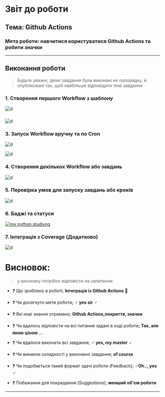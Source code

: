 # Звіт до роботи

## Тема: Github Actions

### Мета роботи: навчитися користуватися Github Actions та робити значки

---

## Виконання роботи

> Будьте уважні, деякі завдання були виконані не попорядку, й опубліковані так, щоб найбільше відповідати темі завдання

### 1. Створення першого Workflow з шаблону

![d](https://github.com/zayats1/ItCollegeDB/raw/master/lab6/screenshots/%D0%97%D0%BD%D1%96%D0%BC%D0%BE%D0%BA%20%D0%B5%D0%BA%D1%80%D0%B0%D0%BD%D0%B0%20%D0%B7%202022-10-29%2017-58-15.png)

### 

![d](https://github.com/zayats1/ItCollegeDB/raw/master/lab6/screenshots/%D0%97%D0%BD%D1%96%D0%BC%D0%BE%D0%BA%20%D0%B5%D0%BA%D1%80%D0%B0%D0%BD%D0%B0%20%D0%B7%202022-10-29%2021-44-25.png)

### 3. Запуск Workflow вручну та по Cron

![d](https://github.com/zayats1/ItCollegeDB/raw/master/lab6/screenshots/Screenshot_20221031_220600.png)

![d](https://github.com/zayats1/ItCollegeDB/raw/master/lab6/screenshots/%D0%97%D0%BD%D1%96%D0%BC%D0%BE%D0%BA%20%D0%B5%D0%BA%D1%80%D0%B0%D0%BD%D0%B0%20%D0%B7%202022-10-29%2022-13-31.png)

### 4. Створення декількох Workflow або завдань

![d](https://github.com/zayats1/ItCollegeDB/raw/master/lab6/screenshots/Screenshot_20221031_221148.png)

### 5. Перевірка умов для запуску завдань або кроків

![d](https://github.com/zayats1/ItCollegeDB/raw/master/lab6/screenshots/Screenshot_20221031_222635.png)

### 6. Баджі та статуси

[![my python studiyng](https://github.com/zayats1/ItCollegeDB/actions/workflows/python-app.yml/badge.svg)](https://github.com/zayats1/ItCollegeDB/actions/workflows/python-app.yml)

### 7. Інтеграція з Coverage (Додатково)

![d](https://github.com/zayats1/ItCollegeDB/raw/master/lab6/screenshots/%D0%97%D0%BD%D1%96%D0%BC%D0%BE%D0%BA%20%D0%B5%D0%BA%D1%80%D0%B0%D0%BD%D0%B0%20%D0%B7%202022-10-29%2022-25-45.png)

# Висновок:

> у висновку потрібно відповісти на запитання:

- :question: Що зроблено в роботі; **Інтеграція із Github Actions** :cactus:

- :question: Чи досягнуто мети роботи; :male_sign: **yes sir** :male_sign:

- :question: Які нові знання отримано; **Github Actions,покриття, значки** 

- :question: Чи вдалось відповісти на всі питання задані в ході роботи; **Так, але якою ціною ...**

- :question: Чи вдалося виконати всі завдання; :male_sign: **yes, my master :male_sign:**

- :question: Чи виникли складності у виконанні завдання; **of course**

- :question: Чи подобається такий формат здачі роботи (Feedback); :male_sign:**Oh.., yes** :male_sign:

- :question: Побажання для покращення (Suggestions); **менший об'єм роботи**

---
